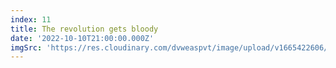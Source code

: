 ```yaml
---
index: 11
title: The revolution gets bloody
date: '2022-10-10T21:00:00.000Z'
imgSrc: 'https://res.cloudinary.com/dvweaspvt/image/upload/v1665422606/11_xzkjv3.png'
---
```


